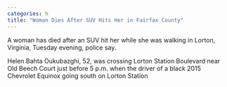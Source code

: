 ```yaml
---
categories: h
title: "Woman Dies After SUV Hits Her in Fairfax County"
---
```


A woman has died after an SUV hit her while she was walking in Lorton, Virginia, Tuesday evening, police say.



Helen Bahta Oukubazghi, 52, was crossing Lorton Station Boulevard near Old Beech Court just before 5 p.m. when the driver of a black 2015 Chevrolet Equinox going south on Lorton Station 